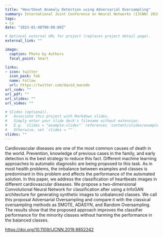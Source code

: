 ```yaml
---
title: "Heartbeat Anomaly Detection using Adversarial Oversampling"
summary: International Joint Conference on Neural Networks (IJCNN) 2019
tags:
- cv
date: "2023-01-08T00:00:00Z"

# Optional external URL for project (replaces project detail page).
external_link: ""

image:
  caption: Photo by Authors
  focal_point: Smart

links:
- icon: twitter
  icon_pack: fab
  name: Follow
  url: https://twitter.com/david_macedo
url_code: ""
url_pdf: ""
url_slides: ""
url_video: ""

# Slides (optional).
#   Associate this project with Markdown slides.
#   Simply enter your slide deck's filename without extension.
#   E.g. `slides = "example-slides"` references `content/slides/example-slides.md`.
#   Otherwise, set `slides = ""`.
slides: ""
---
```


Cardiovascular diseases are one of the most common causes of death in the world. Prevention, knowledge of previous cases in the family, and early detection is the best strategy to reduce this fact. Different machine learning approaches to automatic diagnostic are being proposed to this task. As in most health problems, the imbalance between examples and classes is predominant in this problem and affects the performance of the automated solution. In this paper, we address the classification of heartbeats images in different cardiovascular diseases. We propose a two-dimensional Convolutional Neural Network for classification after using a InfoGAN architecture for generating synthetic images to unbalanced classes. We call this proposal Adversarial Oversampling and compare it with the classical oversampling methods as SMOTE, ADASYN, and Random Oversampling. The results show that the proposed approach improves the classifier performance for the minority classes without harming the performance in the balanced classes.

https://doi.org/10.1109/IJCNN.2019.8852242
